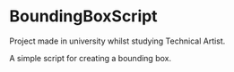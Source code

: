 # BoundingBoxScript

Project made in university whilst studying Technical Artist.

A simple script for creating a bounding box.
